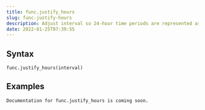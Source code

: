 ```yaml
---
title: func.justify_hours
slug: func-justify-hours
description: Adjust interval so 24-hour time periods are represented as days
date: 2022-01-25T07:39:55
---
```



## Syntax



```
func.justify_hours(interval)
```


## Examples



```
Documentation for func.justify_hours is coming soon.
```
